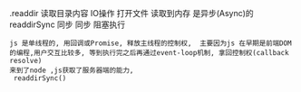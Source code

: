 .readdir
    读取目录内容 IO操作 打开文件 读取到内存 是异步(Async)的
    readdirSync 同步 
    同步 阻塞执行

    js 是单线程的, 用回调或Promise, 释放主线程的控制权,  主要因为js 在早期是前端DOM的编程,用户交互比较多, 等到执行完之后再通过event-loop机制, 拿回控制权(callback resolve)
    来到了node ,js获取了服务器端的能力,
     readdirSync()